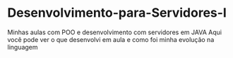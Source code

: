 # Desenvolvimento-para-Servidores-I
Minhas aulas com POO e desenvolvimento com servidores em JAVA
Aqui você pode ver o que desenvolvi em aula e como foi minha evolução na linguagem
